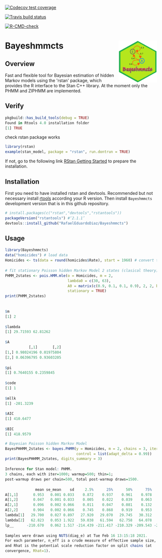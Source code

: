   <!-- badges: start -->
  [![Codecov test coverage](https://codecov.io/gh/RafaelEduardoDiaz/Bayeshmmcts/branch/master/graph/badge.svg)](https://codecov.io/gh/RafaelEduardoDiaz/Bayeshmmcts?branch=master)
  <!-- badges: end -->

 <!-- badges: start -->
  [![Travis build status](https://travis-ci.com/RafaelEduardoDiaz/Bayeshmmcts.svg?branch=master)](https://travis-ci.com/RafaelEduardoDiaz/Bayeshmmcts)
  <!-- badges: end -->

  <!-- badges: start -->
  [![R-CMD-check](https://github.com/RafaelEduardoDiaz/Bayeshmmcts/workflows/R-CMD-check/badge.svg)](https://github.com/RafaelEduardoDiaz/Bayeshmmcts/actions)
  <!-- badges: end -->

# Bayeshmmcts <a href='https://github.com/RafaelEduardoDiaz/Bayeshmmcts/blob/master/man/figure/hmm.png'><img src='man/figure/hmm.png' align="right" height="139" /></a>

## Overview

Fast and flexible tool for Bayesian estimation of hidden Markov models using the 'rstan' package, 
which provides the R interface to the Stan C++ library. At the moment only the PHMM and ZIPHMM are implemented.

## Verify

``` r
pkgbuild::has_build_tools(debug = TRUE)
Found in Rtools 4.0 installation folder
[1] TRUE
```

check rstan package works

``` r
library(rstan)
example(stan_model, package = "rstan", run.dontrun = TRUE)
```

If not, go to the following link [RStan Getting Started](https://github.com/stan-dev/rstan/wiki/RStan-Getting-Started) to prepare the installation.

## Installation

First you need to have installed rstan and devtools. Recommended but not necessary install [rtools](https://cran.r-project.org/bin/windows/Rtools/) according your R version. 
Then install `Bayeshmmcts` development version that is in this github repository.

``` r
# install.packages(c("rstan","devtools","rstantools"))
packageVersion("rstantools") #‘2.1.1’
devtools::install_github("RafaelEduardoDiaz/Bayeshmmcts")
```

## Usage

``` r
library(Bayeshmmcts) 
data("homicides") # load data
Homicides <- ts(data = round(homicides$Rate), start = 1960) # convert to time series

# fit stationary Poisson hidden Markov Model 2 states (clasical theory)
PHMM_2states <- pois.HMM.mle(o = Homicides, m = 2,
                             lambda0 = c(30, 63),
                             A0 = matrix(c(0.9, 0.1, 0.1, 0.9), 2, 2, byrow = TRUE), 
                             stationary = TRUE)
print(PHMM_2states)


$m
[1] 2

$lambda
[1] 29.71593 62.81262

$A
           [,1]       [,2]
[1,] 0.98024196 0.01975804
[2,] 0.06396795 0.93603205

$pi
[1] 0.7640155 0.2359845

$code
[1] 1

$mllk
[1] -201.3239

$AIC
[1] 410.6477

$BIC
[1] 418.9579
```

``` r
# Bayesian Poisson hidden Markov Model
BayesPHHMM_2states <- bayes.PHMM(y = Homicides, m = 2, chains = 3, iter = 1000, 
                                 control = list(adapt_delta = 0.99))
print(BayesPHHMM_2states, digits_summary = 3)

Inference for Stan model: PHMM.
3 chains, each with iter=1000; warmup=500; thin=1; 
post-warmup draws per chain=500, total post-warmup draws=1500.

              mean se_mean    sd     2.5%      25%      50%      75%    97.5% n_eff  Rhat
A[1,1]       0.953   0.001 0.033    0.872    0.937    0.961    0.978    0.995  1281 1.000
A[1,2]       0.047   0.001 0.033    0.005    0.022    0.039    0.063    0.128  1281 1.000
A[2,1]       0.096   0.002 0.066    0.011    0.047    0.081    0.132    0.255  1451 0.999
A[2,2]       0.904   0.002 0.066    0.745    0.868    0.919    0.953    0.989  1451 0.999
lambda[1]   29.700   0.027 0.897   27.920   29.070   29.745   30.312   31.344  1138 0.999
lambda[2]   62.823   0.053 1.922   59.038   61.594   62.758   64.078   66.619  1311 1.000
lp__      -210.670   0.062 1.517 -214.439 -211.417 -210.329 -209.543 -208.827   596 1.001

Samples were drawn using NUTS(diag_e) at Tue Feb 16 13:15:18 2021.
For each parameter, n_eff is a crude measure of effective sample size,
and Rhat is the potential scale reduction factor on split chains (at 
convergence, Rhat=1).
```
